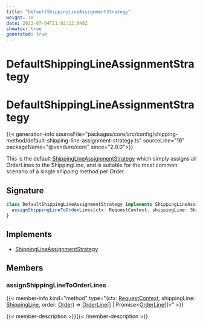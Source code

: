 ```yaml
---
title: "DefaultShippingLineAssignmentStrategy"
weight: 10
date: 2023-07-04T11:02:12.048Z
showtoc: true
generated: true
---
```

<!-- This file was generated from the Vendure source. Do not modify. Instead, re-run the "docs:build" script -->

# DefaultShippingLineAssignmentStrategy
<div class="symbol">


# DefaultShippingLineAssignmentStrategy

{{< generation-info sourceFile="packages/core/src/config/shipping-method/default-shipping-line-assignment-strategy.ts" sourceLine="16" packageName="@vendure/core" since="2.0.0">}}

This is the default <a href='/typescript-api/shipping/shipping-line-assignment-strategy#shippinglineassignmentstrategy'>ShippingLineAssignmentStrategy</a> which simply assigns all OrderLines to the
ShippingLine, and is suitable for the most common scenario of a single shipping method per Order.

## Signature

```TypeScript
class DefaultShippingLineAssignmentStrategy implements ShippingLineAssignmentStrategy {
  assignShippingLineToOrderLines(ctx: RequestContext, shippingLine: ShippingLine, order: Order) => OrderLine[] | Promise<OrderLine[]>;
}
```
## Implements

 * <a href='/typescript-api/shipping/shipping-line-assignment-strategy#shippinglineassignmentstrategy'>ShippingLineAssignmentStrategy</a>


## Members

### assignShippingLineToOrderLines

{{< member-info kind="method" type="(ctx: <a href='/typescript-api/request/request-context#requestcontext'>RequestContext</a>, shippingLine: <a href='/typescript-api/entities/shipping-line#shippingline'>ShippingLine</a>, order: <a href='/typescript-api/entities/order#order'>Order</a>) => <a href='/typescript-api/entities/order-line#orderline'>OrderLine</a>[] | Promise&#60;<a href='/typescript-api/entities/order-line#orderline'>OrderLine</a>[]&#62;"  >}}

{{< member-description >}}{{< /member-description >}}


</div>
